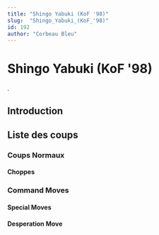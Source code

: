 ```yaml
---
title: "Shingo Yabuki (KoF '98)"
slug:  "Shingo_Yabuki_(KoF_'98)"
id: 192
author: "Corbeau Bleu"
---
```


# Shingo Yabuki (KoF '98)

.

## Introduction

## Liste des coups

### Coups Normaux

#### Choppes

### Command Moves

#### Special Moves

#### Desperation Move

